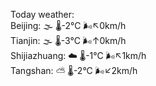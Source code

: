 Today weather:  
Beijing: 🌫  🌡️-2°C 🌬️↖0km/h  
Tianjin: 🌫  🌡️-3°C 🌬️↑0km/h  
Shijiazhuang: ☁️   🌡️-1°C 🌬️↖1km/h  
Tangshan: ⛅️  🌡️-2°C 🌬️↙2km/h  
